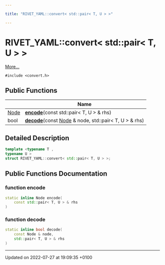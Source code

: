 ```yaml
---

title: "RIVET_YAML::convert< std::pair< T, U > >"

---
```


# RIVET_YAML::convert< std::pair< T, U > >



 [More...](#detailed-description)


`#include <convert.h>`

## Public Functions

|                | Name           |
| -------------- | -------------- |
| <a href="http://example.org/classes/classrivet__yaml_1_1node/">Node</a> | **[encode](http://example.org/classes/structrivet__yaml_1_1convert_3_01std_1_1pair_3_01t_00_01u_01_4_01_4/#function-encode)**(const std::pair< T, U > & rhs) |
| bool | **[decode](http://example.org/classes/structrivet__yaml_1_1convert_3_01std_1_1pair_3_01t_00_01u_01_4_01_4/#function-decode)**(const <a href="http://example.org/classes/classrivet__yaml_1_1node/">Node</a> & node, std::pair< T, U > & rhs) |

## Detailed Description

```cpp
template <typename T ,
typename U >
struct RIVET_YAML::convert< std::pair< T, U > >;
```

## Public Functions Documentation

### function encode

```cpp
static inline Node encode(
    const std::pair< T, U > & rhs
)
```


### function decode

```cpp
static inline bool decode(
    const Node & node,
    std::pair< T, U > & rhs
)
```


-------------------------------

Updated on 2022-07-27 at 19:09:35 +0100